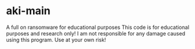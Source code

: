 # aki-main
A full on ransomware for educational purposes
This code is for educational purposes and research only! I am not responsible for any damage caused using this program. Use at your own risk!
